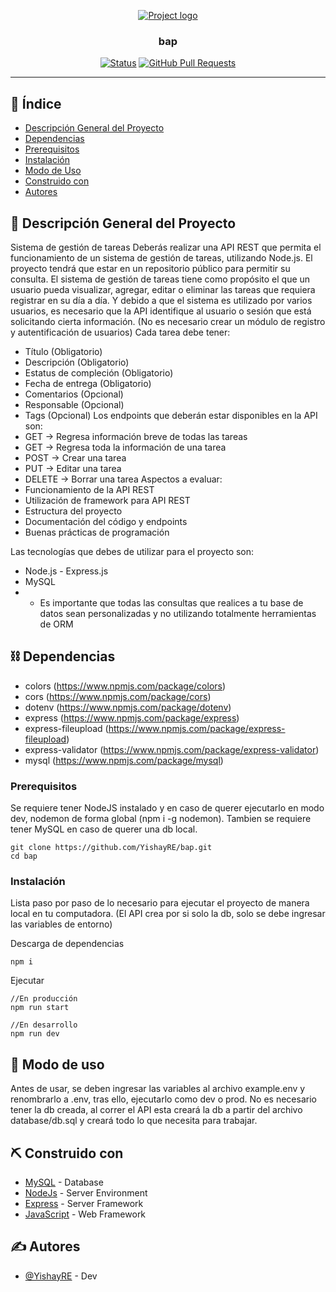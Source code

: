 <p align="center">
  <a href="" rel="noopener">
 <img src="https://upload.wikimedia.org/wikipedia/commons/thumb/d/d9/Node.js_logo.svg/1280px-Node.js_logo.svg.png" alt="Project logo"></a>
</p>
<h3 align="center">bap</h3>

<div align="center">

[![Status](https://img.shields.io/badge/status-active-success.svg)]()
[![GitHub Pull Requests](https://img.shields.io/github/issues-pr/kylelobo/The-Documentation-Compendium.svg)](https://github.com/kylelobo/The-Documentation-Compendium/pulls)

</div>

---
## 📝 Índice

- [Descripción General del Proyecto](#problem_statement)
- [Dependencias](#limitations)
- [Prerequisitos](#prerequisitos)
- [Instalación](#instalacion)
- [Modo de Uso](#usage)
- [Construido con](#tech_stack)
- [Autores](#authors)

## 🧐 Descripción General del Proyecto <a name = "problem_statement"></a>
Sistema de gestión de tareas
Deberás realizar una API REST que permita el funcionamiento de un sistema de gestión
de tareas, utilizando Node.js. El proyecto tendrá que estar en un repositorio público
para permitir su consulta.
El sistema de gestión de tareas tiene como propósito el que un usuario pueda
visualizar, agregar, editar o eliminar las tareas que requiera registrar en su día a día. Y
debido a que el sistema es utilizado por varios usuarios, es necesario que la API
identifique al usuario o sesión que está solicitando cierta información. (No es necesario
crear un módulo de registro y autentificación de usuarios)
Cada tarea debe tener:
- Título (Obligatorio)
- Descripción (Obligatorio)
- Estatus de compleción (Obligatorio)
- Fecha de entrega (Obligatorio)
- Comentarios (Opcional)
- Responsable (Opcional)
- Tags (Opcional)
Los endpoints que deberán estar disponibles en la API son:
- GET -> Regresa información breve de todas las tareas
- GET -> Regresa toda la información de una tarea
- POST -> Crear una tarea
- PUT -> Editar una tarea
- DELETE -> Borrar una tarea
Aspectos a evaluar:
- Funcionamiento de la API REST
- Utilización de framework para API REST
- Estructura del proyecto
- Documentación del código y endpoints
- Buenas prácticas de programación

Las tecnologías que debes de utilizar para el proyecto son:
- Node.js - Express.js
- MySQL
- - Es importante que todas las consultas que realices a tu base de datos
sean personalizadas y no utilizando totalmente herramientas de ORM

## ⛓️ Dependencias <a name = "limitations"></a>

- colors (https://www.npmjs.com/package/colors)
- cors (https://www.npmjs.com/package/cors)
- dotenv (https://www.npmjs.com/package/dotenv)
- express (https://www.npmjs.com/package/express)
- express-fileupload (https://www.npmjs.com/package/express-fileupload)
- express-validator (https://www.npmjs.com/package/express-validator)
- mysql (https://www.npmjs.com/package/mysql)

### Prerequisitos <a name = "prerequisitos"></a>

Se requiere tener NodeJS instalado y en caso de querer ejecutarlo en modo dev, nodemon de forma global (npm i -g nodemon).
Tambien se requiere tener MySQL en caso de querer una db local.

```
git clone https://github.com/YishayRE/bap.git
cd bap
```

### Instalación <a name = "instalacion"></a>

Lista paso por paso de lo necesario para ejecutar el proyecto de manera local en tu computadora. (El API crea por si solo la db, solo se debe ingresar las variables de entorno)

Descarga de dependencias
```
npm i 
```

Ejecutar

```
//En producción 
npm run start

//En desarrollo
npm run dev 
```

## 🎈 Modo de uso <a name="usage"></a>

Antes de usar, se deben ingresar las variables al archivo example.env y renombrarlo a .env, tras ello, ejecutarlo como dev o prod.
No es necesario tener la db creada, al correr el API esta creará la db a partir del archivo database/db.sql y creará todo lo que necesita para trabajar.

## ⛏️ Construido con <a name = "tech_stack"></a>

- [MySQL](https://dev.mysql.com/) - Database
- [NodeJs](https://nodejs.org/en/) - Server Environment
- [Express](https://expressjs.com/) - Server Framework
- [JavaScript](https://developer.mozilla.org/es/docs/Web/JavaScript) - Web Framework

## ✍️ Autores <a name = "authors"></a>

- [@YishayRE](https://github.com/YishayRE) - Dev